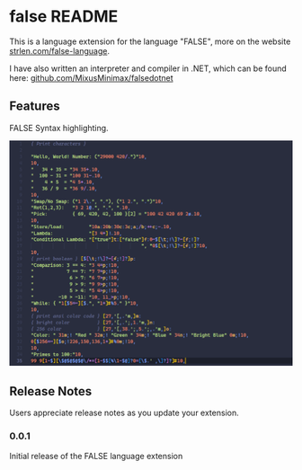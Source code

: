 # false README

This is a language extension for the language "FALSE", more on the website [strlen.com/false-language](https://strlen.com/false-language/).

I have also written an interpreter and compiler in .NET, which can be found here: [github.com/MixusMinimax/falsedotnet](https://github.com/MixusMinimax/falsedotnet)

## Features

FALSE Syntax highlighting.

![feature X](https://raw.githubusercontent.com/MixusMinimax/falseVsCode/main/images/false_example.png)

## Release Notes

Users appreciate release notes as you update your extension.

### 0.0.1

Initial release of the FALSE language extension
